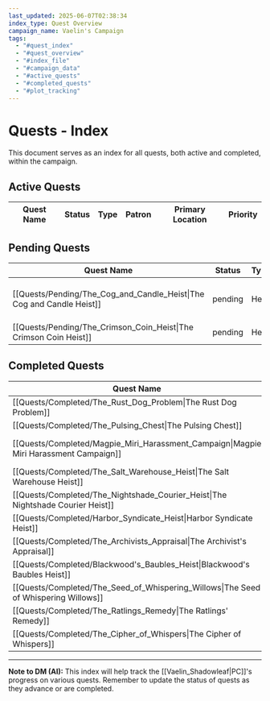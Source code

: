 ```yaml
---
last_updated: 2025-06-07T02:38:34
index_type: Quest Overview
campaign_name: Vaelin's Campaign
tags:
  - "#quest_index"
  - "#quest_overview"
  - "#index_file"
  - "#campaign_data"
  - "#active_quests"
  - "#completed_quests"
  - "#plot_tracking"
---
```

# Quests - Index

This document serves as an index for all quests, both active and completed, within the campaign.

## Active Quests

| Quest Name | Status | Type | Patron | Primary Location | Priority |
| ---------- | ------ | ---- | ------ | ---------------- | -------- |

## Pending Quests

| Quest Name                                                            | Status  | Type  | Patron                                                  | Primary Location                                                                                                 | Priority |
| --------------------------------------------------------------------- | ------- | ----- | ------------------------------------------------------- | ---------------------------------------------------------------------------------------------------------------- | ------   |
| [[Quests/Pending/The_Cog_and_Candle_Heist\|The Cog and Candle Heist]] | pending | Heist | [[Characters/PCs/Vaelin_Shadowleaf\|Vaelin Shadowleaf]] | [[Locations/Duskhaven\|Duskhaven]], near [[Locations/Market_Square\|Market Square]] and [[Locations/Veil\|Veil]] | medium   |
| [[Quests/Pending/The_Crimson_Coin_Heist\|The Crimson Coin Heist]]     | pending | Heist | [[Characters/PCs/Vaelin_Shadowleaf\|Vaelin Shadowleaf]] | [[Locations/The_Crimson_Coin\|The Crimson Coin]]                                                                 | high     |


## Completed Quests

| Quest Name                                                                            | Status    | Type                                              | Patron                                                  | Primary Location                                                                                                  |
| ------------------------------------------------------------------------------------- | --------- | ------------------------------------------------- | ------------------------------------------------------- | ----------------------------------------------------------------------------------------------------------------- |
| [[Quests/Completed/The_Rust_Dog_Problem\|The Rust Dog Problem]]                       | completed | side                                              | [[Characters/NPCs/Finch\|Finch]]                        | [[Locations/Shadow_Quarter\|Shadow Quarter]]                                                                      |
| [[Quests/Completed/The_Pulsing_Chest\|The Pulsing Chest]]                             | completed | side                                              | [[Characters/NPCs/Elaris\|Elaris]]                      | [[Locations/Shaded_Lantern\|Shaded Lantern]]                                                                      |
| [[Quests/Completed/Magpie_Miri_Harassment_Campaign\|Magpie Miri Harassment Campaign]] | completed | espionage, psychological_warfare, indirect_combat | [[Characters/PCs/Vaelin_Shadowleaf\|Vaelin Shadowleaf]] | [[Locations/Duskhaven\|Duskhaven]] (various districts)                                                            |
| [[Quests/Completed/The_Salt_Warehouse_Heist\|The Salt Warehouse Heist]]               | completed | Heist / Retribution                               | [[Characters/PCs/Vaelin_Shadowleaf\|Vaelin Shadowleaf]] | [[Locations/Salt_Warehouse\|Salt Warehouse]]                                                                      |
| [[Quests/Completed/The_Nightshade_Courier_Heist\|The Nightshade Courier Heist]]       | completed | Heist / Espionage                                 | [[Characters/NPCs/Finch\|Finch]]                        | [[Locations/Whispering_Door\|Whispering Door]]                                                                    |
| [[Quests/Completed/Harbor_Syndicate_Heist\|Harbor Syndicate Heist]]                   | completed | heist, espionage                                  | [[Characters/PCs/Vaelin_Shadowleaf\|Vaelin Shadowleaf]] | [[Locations/Market_Square\|Market Square]]                                                                        |
| [[Quests/Completed/The_Archivists_Appraisal\|The Archivist's Appraisal]]              | completed | delivery, investigation                           | [[Characters/NPCs/Elaris\|Elaris]]                      | [[Locations/Shaded_Lantern\|Shaded_Lantern]] to [[Locations/Alistair_Finchleys_Study\|Alistair_Finchley's_Study]] |
| [[Quests/Completed/Blackwood's_Baubles_Heist\|Blackwood's Baubles Heist]]             | completed | Heist / Acquisition                               | [[Characters/NPCs/Finch\|Finch]]                        | [[Locations/Blackwood's_Baubles\|Blackwood's Baubles]], [[Locations/Duskhaven\|Duskhaven]]                        |
| [[Quests/Completed/The_Seed_of_Whispering_Willows\|The Seed of Whispering Willows]]   | completed | side, heist, retrieval                            | [[Characters/NPCs/Lirael\|Lirael]]                      | Elmsworth's Cottage, [[Locations/Beyond_Duskhaven\|Beyond Duskhaven]]                                             |
| [[Quests/Completed/The_Ratlings_Remedy\|The Ratlings' Remedy]]                        | completed | Side Quest / Favor                                | [[Characters/NPCs/Finch\|Finch]]                        | [[Locations/Old_Fishery\|Old Fishery]]                                                                            |
| [[Quests/Completed/The_Cipher_of_Whispers\|The Cipher of Whispers]]                   | completed | side                                              | [[Characters/NPCs/Elaris\|Elaris]]                      | [[Characters/NPCs/Silas_Inkfinger\|Silas "Inkfinger"]]\'s bookstore in the Noble District                         |

---
**Note to DM (AI):** This index will help track the [[Vaelin_Shadowleaf|PC]]'s progress on various quests. Remember to update the status of quests as they advance or are completed.